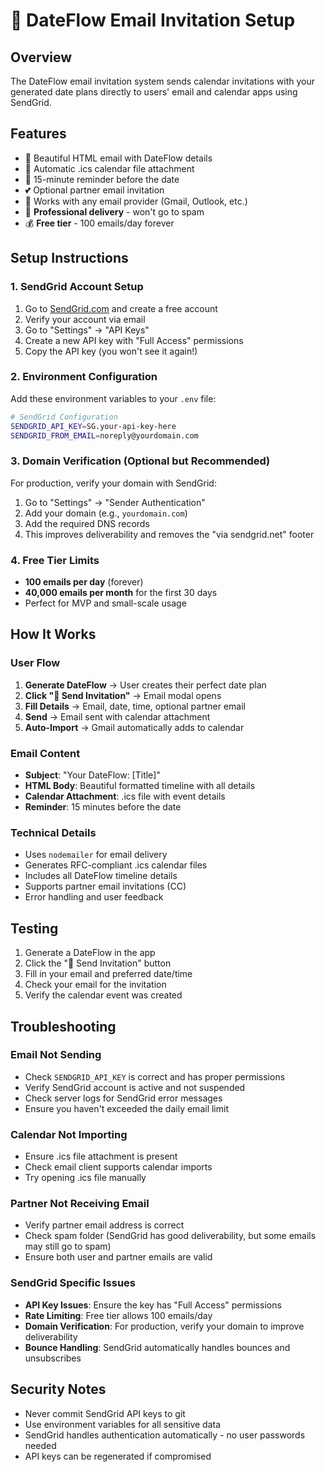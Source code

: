 # 📧 DateFlow Email Invitation Setup

## Overview
The DateFlow email invitation system sends calendar invitations with your generated date plans directly to users' email and calendar apps using SendGrid.

## Features
- 📧 Beautiful HTML email with DateFlow details
- 📅 Automatic .ics calendar file attachment
- 🔔 15-minute reminder before the date
- 💕 Optional partner email invitation
- 📱 Works with any email provider (Gmail, Outlook, etc.)
- 🚀 **Professional delivery** - won't go to spam
- 💰 **Free tier** - 100 emails/day forever

## Setup Instructions

### 1. SendGrid Account Setup
1. Go to [SendGrid.com](https://sendgrid.com) and create a free account
2. Verify your account via email
3. Go to "Settings" → "API Keys"
4. Create a new API key with "Full Access" permissions
5. Copy the API key (you won't see it again!)

### 2. Environment Configuration
Add these environment variables to your `.env` file:

```bash
# SendGrid Configuration
SENDGRID_API_KEY=SG.your-api-key-here
SENDGRID_FROM_EMAIL=noreply@yourdomain.com
```

### 3. Domain Verification (Optional but Recommended)
For production, verify your domain with SendGrid:
1. Go to "Settings" → "Sender Authentication"
2. Add your domain (e.g., `yourdomain.com`)
3. Add the required DNS records
4. This improves deliverability and removes the "via sendgrid.net" footer

### 4. Free Tier Limits
- **100 emails per day** (forever)
- **40,000 emails per month** for the first 30 days
- Perfect for MVP and small-scale usage

## How It Works

### User Flow
1. **Generate DateFlow** → User creates their perfect date plan
2. **Click "📧 Send Invitation"** → Email modal opens
3. **Fill Details** → Email, date, time, optional partner email
4. **Send** → Email sent with calendar attachment
5. **Auto-Import** → Gmail automatically adds to calendar

### Email Content
- **Subject**: "Your DateFlow: [Title]"
- **HTML Body**: Beautiful formatted timeline with all details
- **Calendar Attachment**: .ics file with event details
- **Reminder**: 15 minutes before the date

### Technical Details
- Uses `nodemailer` for email delivery
- Generates RFC-compliant .ics calendar files
- Includes all DateFlow timeline details
- Supports partner email invitations (CC)
- Error handling and user feedback

## Testing
1. Generate a DateFlow in the app
2. Click the "📧 Send Invitation" button
3. Fill in your email and preferred date/time
4. Check your email for the invitation
5. Verify the calendar event was created

## Troubleshooting

### Email Not Sending
- Check `SENDGRID_API_KEY` is correct and has proper permissions
- Verify SendGrid account is active and not suspended
- Check server logs for SendGrid error messages
- Ensure you haven't exceeded the daily email limit

### Calendar Not Importing
- Ensure .ics file attachment is present
- Check email client supports calendar imports
- Try opening .ics file manually

### Partner Not Receiving Email
- Verify partner email address is correct
- Check spam folder (SendGrid has good deliverability, but some emails may still go to spam)
- Ensure both user and partner emails are valid

### SendGrid Specific Issues
- **API Key Issues**: Ensure the key has "Full Access" permissions
- **Rate Limiting**: Free tier allows 100 emails/day
- **Domain Verification**: For production, verify your domain to improve deliverability
- **Bounce Handling**: SendGrid automatically handles bounces and unsubscribes

## Security Notes
- Never commit SendGrid API keys to git
- Use environment variables for all sensitive data
- SendGrid handles authentication automatically - no user passwords needed
- API keys can be regenerated if compromised

